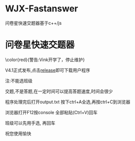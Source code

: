 # WJX-Fastanswer
问卷星快速交题器基于c++/js

# 问卷星快速交题器

\color{red}{警告:Vink开学了，停止维护}

V4.1正式发布,点击[release](https://github.com/ljlVink/WJX-Fastanswer/releases)即可下载用户程序

注:不能选班级

交题,不是答题,在一定时间可以提高答题速度,时间会很少

程序处理完后打开output.txt 按下ctrl+A全选,再按ctrl+C到浏览器

浏览器打开F12按console 全部粘贴(Ctrl+V)回车

班级可以先用手选, 再回车

祝您使用愉快


